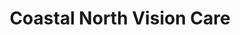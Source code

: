 ---
title: "Coastal North Vision Care"
url: /north-myrtle-beach/coastal-north-vision-care/
shop: Optiker
---